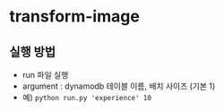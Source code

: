 # transform-image

## 실행 방법
- run 파일 실행
- argument : dynamodb 테이블 이름, 배치 사이즈 (기본 1)
- 예) `python run.py 'experience' 10`